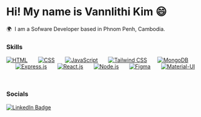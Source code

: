 Hi! My name is Vannlithi Kim 😄
========================================================================================================================================

🌍  I am a Sofware Developer based in Phnom Penh, Cambodia.
<br/>

### Skills

[![HTML](https://skillicons.dev/icons?i=html)](https://skillicons.dev)
&nbsp;&nbsp;&nbsp;&nbsp;&nbsp;
[![CSS](https://skillicons.dev/icons?i=css)](https://skillicons.dev)
&nbsp;&nbsp;&nbsp;&nbsp;&nbsp;
[![JavaScript](https://skillicons.dev/icons?i=js)](https://skillicons.dev)
&nbsp;&nbsp;&nbsp;&nbsp;&nbsp;
[![Tailwind CSS](https://skillicons.dev/icons?i=tailwind)](https://skillicons.dev)
&nbsp;&nbsp;&nbsp;&nbsp;&nbsp;
[![MongoDB](https://skillicons.dev/icons?i=mongodb)](https://skillicons.dev)
&nbsp;&nbsp;&nbsp;&nbsp;&nbsp;
[![Express.js](https://skillicons.dev/icons?i=express)](https://skillicons.dev)
&nbsp;&nbsp;&nbsp;&nbsp;&nbsp;
[![React.js](https://skillicons.dev/icons?i=react)](https://skillicons.dev)
&nbsp;&nbsp;&nbsp;&nbsp;&nbsp;
[![Node.js](https://skillicons.dev/icons?i=nodejs)](https://skillicons.dev)
&nbsp;&nbsp;&nbsp;&nbsp;&nbsp;
[![Figma](https://skillicons.dev/icons?i=figma)](https://skillicons.dev)
&nbsp;&nbsp;&nbsp;&nbsp;&nbsp;
[![Material-UI](https://skillicons.dev/icons?i=mui)](https://skillicons.dev)

<br/>

### Socials

<div id="badges">
  <a href="www.linkedin.com/in/kim-vannlithi-2231b3294">
    <img src="https://img.shields.io/badge/LinkedIn-blue?style=for-the-badge&logo=linkedin&logoColor=white" alt="LinkedIn Badge"/>
  </a>

</div>
